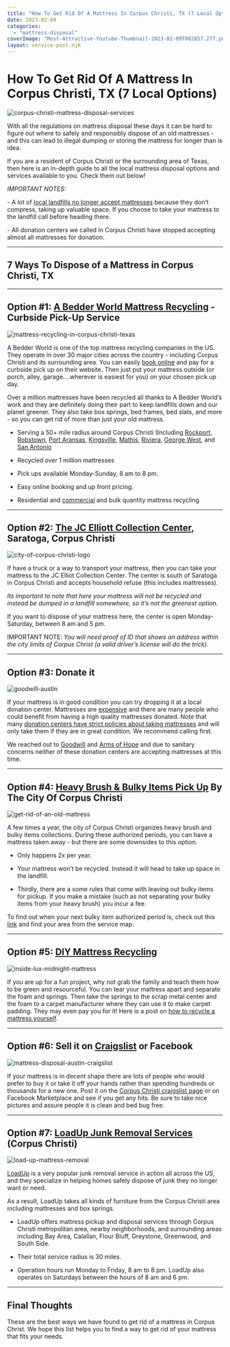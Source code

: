 ```yaml
---
title: "How To Get Rid Of A Mattress In Corpus Christi, TX (7 Local Options)"
date: 2023-02-09
categories: 
  - "mattress-disposal"
coverImage: "Most-Attractive-Youtube-Thumbnail-2023-02-09T082857.277.png"
layout: service-post.njk
---
```


# How To Get Rid Of A Mattress In Corpus Christi, TX (7 Local Options)

![corpus-christi-mattress-disposal-services](/images/blog/Most-Attractive-Youtube-Thumbnail-2023-02-09T082857.277-1024x576.png)

With all the regulations on mattress disposal these days it can be hard to figure out where to safely and responsibly dispose of an old mattresses - and this can lead to illegal dumping or storing the mattress for longer than is idea. 

If you are a resident of Corpus Christi or the surrounding area of Texas, then here is an in-depth guide to all the local mattress disposal options and services available to you. Check them out below!

_IMPORTANT NOTES:_  
  
\- A lot of [local landfills no longer accept mattresses](https://www.abedderworld.com/get-rid-of-a-mattress-in-new-york-city.html/) because they don’t compress, taking up valuable space. If you choose to take your mattress to the landfill call before heading there.  
  
\- All donation centers we called in Corpus Christi have stopped accepting almost all mattresses for donation.

* * *

## 7 Ways To Dispose of a Mattress in Corpus Christi, TX

* * *

## Option #1: [A Bedder World Mattress Recycling](https://www.abedderworld.com/Corpus-Christi-TX/) - Curbside Pick-Up Service 

![mattress-recycling-in-corpus-christi-texas](/images/blog/Screen-Shot-2023-02-09-at-7.39.52-AM-1024x487.png)

A Bedder World is one of the top mattress recycling companies in the US. They operate in over 30 major cities across the country - including Corpus Christi and its surrounding area. You can easily [book online](https://www.abedderworld.com/Corpus-Christi-TX/) and pay for a curbside pick up on their website. Then just put your mattress outside (or porch, alley, garage....wherever is easiest for you) on your chosen pick up day.

Over a million mattresses have been recycled all thanks to A Bedder World’s work and they are definitely doing their part to keep landfills down and our planet greener. They also take box springs, bed frames, bed slats, and more - so you can get rid of more than just your old mattress.

- Serving a 50+ mile radius around Corpus Christi (Including [Rockport](https://www.abedderworld.com/Rockport-TX), [Robstown](https://www.abedderworld.com/Robstown-TX), [Port Aransas](https://www.abedderworld.com/Port-Aransas-TX), [Kingsville](https://www.abedderworld.com/Kingsville-TX), [Mathis](https://www.abedderworld.com/Mathis-TX), [Riviera](https://www.abedderworld.com/Riviera-TX), [George West](https://www.abedderworld.com/George-West-TX), and [San Antonio](https://www.abedderworld.com/get-rid-of-mattress-san-antonio.html/)

- Recycled over 1 million mattresses

- Pick ups available Monday-Sunday, 8 am to 8 pm. 

- Easy online booking and up front pricing.

- Residential and [commercial](https://www.abedderworld.com/commercial/) and bulk quantity mattress recycling

* * *

## Option #2: [The JC Elliott Collection Center](https://www.cctexas.com/collection), Saratoga, Corpus Christi

![city-of-corpus-christi-logo](/images/blog/Screen-Shot-2023-02-09-at-7.54.41-AM.png)

If have a truck or a way to transport your mattress, then you can take your mattress to the JC Elliot Collection Center. The center is south of Saratoga in Corpus Christi and accepts household refuse (this includes mattresses).

_Its important to note that here your mattress will not be recycled and instead be dumped in a landfill somewhere, so it’s not the greenest option._

If you want to dispose of your mattress here, the center is open Monday-Saturday, between 8 am and 5 pm.

IMPORTANT NOTE: _You will need proof of ID that shows an address within the city limits of Corpus Christ (a valid driver’s license will do the trick)._ 

* * *

## Option #3: Donate it

![goodwill-austin](/images/blog/download-1.png)

If your mattress is in good condition you can try dropping it at a local donation center. Mattresses are [expensive](https://www.abedderworld.com/most-expensive-mattresses.html/) and there are many people who could benefit from having a high quality mattresses donated. Note that many [donation centers have strict policies about taking mattresses](https://www.abedderworld.com/does-goodwill-take-mattresses-4-alternative-options.html/) and will only take them if they are in great condition. We recommend calling first.

We reached out to [Goodwill](https://goodwillsouthtexas.com/) and [Arms of Hope](https://donatethisrecyclethat.com/) and due to sanitary concerns neither of these donation centers are accepting mattresses at this time.

* * *

## Option #4: [Heavy Brush & Bulky Items Pick Up](https://www.cctexas.com/solid-waste/heavy-brush-bulky-items) By The City Of Corpus Christi 

![get-rid-of-an-old-mattress](/images/blog/6b8d3937d4b0ebd83f2bba053359942f.jpg)

A few times a year, the city of Corpus Christi organizes heavy brush and bulky items collections. During these authorized periods, you can have a mattress taken away - but there are some downsides to this option. 

- Only happens 2x per year.

- Your mattress won’t be recycled. Instead it will head to take up space in the landfill. 

- Thirdly, there are a some rules that come with leaving out bulky items for pickup. If you make a mistake (such as not separating your bulky items from your heavy brush) you incur a fee. 

To find out when your next bulky item authorized period is, check out this [link](https://www.cctexas.com/solid-waste/heavy-brush-bulky-items) and find your area from the service map.

* * *

## Option #5: [DIY Mattress Recycling](https://www.abedderworld.com/how-to-recycle-a-mattress/)

![inside-lux-midnight-mattress](/images/blog/IMG_3264-768x1024.jpeg)

If you are up for a fun project, why not grab the family and teach them how to be green and resourceful. You can tear your mattress apart and separate the foam and springs. Then take the springs to the scrap metal center and the foam to a carpet manufacturer where they can use it to make carpet padding. They may even pay you for it! Here is a post on [how to recycle a mattress yourself](https://www.abedderworld.com/how-to-recycle-a-mattress/).

* * *

## Option #6: Sell it on [Craigslist](https://corpuschristi.craigslist.org/) or Facebook

![mattress-disposal-austin-craigslist](/images/blog/Screen-Shot-2019-12-11-at-8.06.07-AM-edited.png)

If your mattress is in decent shape there are lots of people who would prefer to buy it or take it off your hands rather than spending hundreds or thousands for a new one. Post it on the [Corpus Christi craigslist page](https://corpuschristi.craigslist.org/) or on Facebook Marketplace and see if you get any hits. Be sure to take nice pictures and assure people it is clean and bed bug free.

* * *

## Option #7: [LoadUp Junk Removal Services](http://shrsl.com/3x6q2) (Corpus Christi)

![load-up-mattress-removal](/images/blog/loadup-mobile-booking-logo-300dpi-1024x648.jpg)

[LoadUp](http://shrsl.com/3x6q2) is a very popular junk removal service in action all across the US, and they specialize in helping homes safely dispose of junk they no longer want or need.

As a result, LoadUp takes all kinds of furniture from the Corpus Christi area including mattresses and box springs. 

- LoadUp offers mattress pickup and disposal services through Corpus Christi metropolitan area, nearby neighborhoods, and surrounding areas including Bay Area, Calallan, Flour Bluff, Greystone, Greenwood, and South Side. 

- Their total service radius is 30 miles. 

- Operation hours run Monday to Friday, 8 am to 8 pm. LoadUp also operates on Saturdays between the hours of 8 am and 6 pm. 

* * *

## **Final Thoughts**

These are the best ways we have found to get rid of a mattress in Corpus Christ. We hope this list helps you to find a way to get rid of your mattress that fits your needs.
